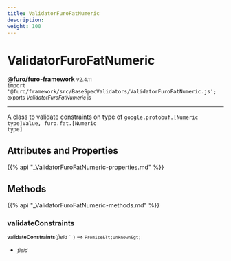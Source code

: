```yaml
---
title: ValidatorFuroFatNumeric
description: 
weight: 100
---
```


# ValidatorFuroFatNumeric

**@furo/furo-framework** <small>v2.4.11</small>
<br>`import '@furo/framework/src/BaseSpecValidators/ValidatorFuroFatNumeric.js';`<small>
<br>exports *ValidatorFuroFatNumeric* js</small>


****

A class to validate constraints on type of <code>google.protobuf.[Numeric type]Value, furo.fat.[Numeric type]</code>

## Attributes and Properties
{{% api "_ValidatorFuroFatNumeric-properties.md" %}}






## Methods
{{% api "_ValidatorFuroFatNumeric-methods.md" %}}


### **validateConstraints**
<small>**validateConstraints**(*field* `` ) ⟹ `Promise&lt;unknown&gt;`</small>



- <small>*field* </small>
<br><br>
